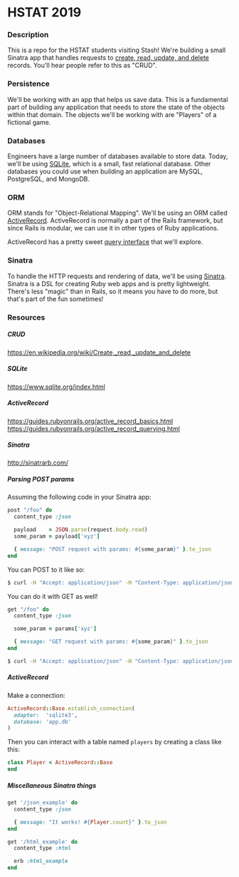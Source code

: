 # HSTAT 2019

### Description

This is a repo for the HSTAT students visiting Stash! We're building a small Sinatra app that handles requests to [create, read, update, and delete](https://en.wikipedia.org/wiki/Create,_read,_update_and_delete) records. You'll hear people refer to this as "CRUD".

### Persistence

We'll be working with an app that helps us save data. This is a fundamental part of building any application that needs to store the state of the objects within that domain. The objects we'll be working with are "Players" of a fictional game.

### Databases

Engineers have a large number of databases available to store data. Today, we'll be using [SQLite](https://www.sqlite.org/index.html), which is a small, fast relational database. Other databases you could use when building an application are MySQL, PostgreSQL, and MongoDB.

### ORM

ORM stands for "Object-Relational Mapping". We'll be using an ORM called [ActiveRecord](https://guides.rubyonrails.org/active_record_basics.html). ActiveRecord is normally a part of the Rails framework, but since Rails is modular, we can use it in other types of Ruby applications.

ActiveRecord has a pretty sweet [query interface](https://guides.rubyonrails.org/active_record_querying.html) that we'll explore.

### Sinatra

To handle the HTTP requests and rendering of data, we'll be using [Sinatra](http://sinatrarb.com/). Sinatra is a DSL for creating Ruby web apps and is pretty lightweight. There's less "magic" than in Rails, so it means you have to do more, but that's part of the fun sometimes!

### Resources

##### CRUD
https://en.wikipedia.org/wiki/Create,_read,_update_and_delete

##### SQLite
https://www.sqlite.org/index.html

##### ActiveRecord
https://guides.rubyonrails.org/active_record_basics.html
https://guides.rubyonrails.org/active_record_querying.html

##### Sinatra
http://sinatrarb.com/


##### Parsing POST params

Assuming the following code in your Sinatra app:

```ruby
post "/foo" do
  content_type :json

  payload    = JSON.parse(request.body.read)
  some_param = payload['xyz']

  { message: "POST request with params: #{some_param}" }.to_json
end
```

You can POST to it like so:

```bash
$ curl -H "Accept: application/json" -H "Content-Type: application/json" -X POST http://localhost:4567/foo -d "{\"xyz\":\"123\"}"
```

You can do it with GET as well!

```ruby
get "/foo" do
  content_type :json

  some_param = params['xyz']

  { message: "GET request with params: #{some_param}" }.to_json
end
```

```bash
$ curl -H "Accept: application/json" -H "Content-Type: application/json" -X GET http://localhost:4567/foo?xyz=123
```

##### ActiveRecord

Make a connection:

```ruby
ActiveRecord::Base.establish_connection(
  adapter:  'sqlite3',
  database: 'app.db'
)
```

Then you can interact with a table named `players` by creating a class like this:

```ruby
class Player < ActiveRecord::Base
end
```

##### Miscellaneous Sinatra things

```ruby
get '/json_example' do
  content_type :json

  { message: "It works! #{Player.count}" }.to_json
end

get '/html_example' do
  content_type :html

  erb :html_example
end
```
